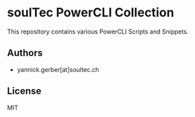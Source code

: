 # soulTec PowerCLI Collection

This repository contains various PowerCLI Scripts and Snippets.

## Authors

- yannick.gerber[at]soultec.ch

## License
MIT
